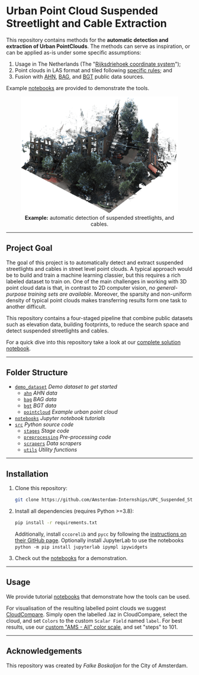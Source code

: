 # Urban Point Cloud Suspended Streetlight and Cable Extraction

This repository contains methods for the **automatic detection and extraction of Urban PointClouds**. The methods can serve as inspiration, or can be applied as-is under some specific assumptions:

1. Usage in The Netherlands (The "[Rijksdriehoek coordinate system](https://nl.wikipedia.org/wiki/Rijksdriehoeksco%C3%B6rdinaten)");
2. Point clouds in LAS format and tiled following [specific rules](datasets); and
3. Fusion with [AHN](https://www.ahn.nl/), [BAG](https://www.geobasisregistraties.nl/basisregistraties/adressen-en-gebouwen), and [BGT](https://www.geobasisregistraties.nl/basisregistraties/grootschalige-topografie) public data sources.

Example [notebooks](notebooks) are provided to demonstrate the tools.

<figure align="center">
  <img
  src="media/examples/demo.gif"
  alt="Example: automatic detection of suspended streetlights in a point cloud.">
  <figcaption><b>Example:</b> automatic detection of suspended streetlights, and cables.</figcaption>
</figure>

---

## Project Goal

The goal of this project is to automatically detect and extract suspended streetlights and cables in street level point clouds. A typical approach would be to build and train a machine learning classier, but this requires a rich labeled dataset to train on. One of the main challenges in working with 3D point cloud data is that, in contrast to 2D computer vision, _no general-purpose training sets are available_. Moreover, the sparsity and non-uniform density of typical point clouds makes transferring results form one task to another difficult.

This repository contains a four-staged pipeline that combine public datasets such as elevation data, building footprints, to reduce the search space and detect suspended streetlights and cables.

For a quick dive into this repository take a look at our [complete solution notebook](notebooks/Complete%20solution.ipynb).

---

## Folder Structure

 * [`demo_dataset`](./demo_datasets) _Demo dataset to get started_
   * [`ahn`](./demo_datasets/ahn) _AHN data_
   * [`bag`](./demo_datasets/bag) _BAG data_
   * [`bgt`](./demo_datasets/bgt) _BGT data_
   * [`pointcloud`](./demo_datasets/pointcloud) _Example urban point cloud_
 * [`notebooks`](./notebooks) _Jupyter notebook tutorials_
 * [`src`](./src) _Python source code_
   * [`stages`](./src/stages) _Stage code_
   * [`preprocessing`](./src/preprocessing) _Pre-processing code_
   * [`scrapers`](./src/scrapers) _Data scrapers_
   * [`utils`](./src/utils) _Utility functions_

---

## Installation

1. Clone this repository:
    ```bash
    git clone https://github.com/Amsterdam-Internships/UPC_Suspended_Streetlight_Extractor.git
    ```

2. Install all dependencies (requires Python >=3.8):
    ```bash
    pip install -r requirements.txt
    ```
    Additionally, install `cccorelib` and `pycc` by following the [instructions on their GitHub page](https://github.com/tmontaigu/CloudCompare-PythonPlugin/blob/master/docs/building.rst#building-as-indenpendent-wheels).
    Optionally install JupyterLab to use the notebooks `python -m pip install jupyterlab ipympl ipywidgets`

3. Check out the [notebooks](notebooks) for a demonstration.

---

## Usage

We provide tutorial [notebooks](notebooks) that demonstrate how the tools can be used.

For visualisation of the resulting labelled point clouds we suggest [CloudCompare](https://www.danielgm.net/cc/). Simply open the labelled .laz in CloudCompare, select the cloud, and set `Colors` to the custom `Scalar Field` named `label`. For best results, use our [custom "AMS - All" color scale](https://github.com/Amsterdam-Internships/UPC_Suspended_Streetlight_Extractor/raw/main/media/cc_color_scale.xml), and set "steps" to 101.

---

## Acknowledgements

This repository was created by _Falke Boskaljon_ for the City of Amsterdam.
